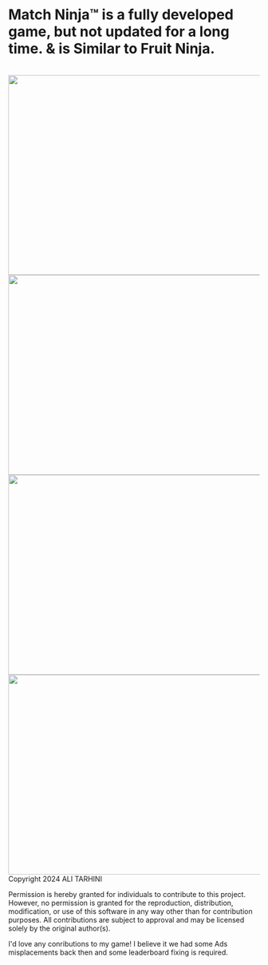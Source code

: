 # Match Ninja™ is a fully developed game, but not updated for a long time. & is Similar to Fruit Ninja.
<br>
<img src="https://image.winudf.com/p/aHR0cHM6Ly9wbGF5LWxoLmdvb2dsZXVzZXJjb250ZW50LmNvbS9WRGVEMGZjZVh1NURpWTR6OUlBMGRDU2tYNUY1OWxQT1JSdG9aWkpiQmlwRUFnWS0zZVlBLUVDU0gtbXExOWZVc3c9aDgwMA?k=4ffb8241bb862abded3746de34a6aa1c671d1008&.jpg" width="822" height="400"></img>
<img src="https://image.winudf.com/p/aHR0cHM6Ly9wbGF5LWxoLmdvb2dsZXVzZXJjb250ZW50LmNvbS9SNjZJTHdVbUpyNWFaX3VWSncyNjFMVDQxaFYtU2dIaXByMUhoaERHcmZtb21rX0U0blVWX1oyZm9MZjBmVXNNMklrPWg4MDA?k=f7879ef6bdea6335e47525a0fa1a7bf6671d1008&.jpg" width="822" height="400"></img>
<img src="https://image.winudf.com/p/aHR0cHM6Ly9wbGF5LWxoLmdvb2dsZXVzZXJjb250ZW50LmNvbS96S2VwYXV1bnZFdTEtZFYzdmV4RnBFckdsaGh4RG4wOFlSM0hwcmFxRzY3RGJYb1I4a3Q5cXJvb3dOVHdrVlZkOVZRPWg4MDA?k=aa89e5a7e5844f752021f958e034dea0671d1008&.jpg" width="822" height="400"></img>
<img src="https://image.winudf.com/p/aHR0cHM6Ly9wbGF5LWxoLmdvb2dsZXVzZXJjb250ZW50LmNvbS95RzFoWFpSVTZ2b1ZqRjhobTB6d0FUTlJNcmlteFBraWZWaXpDai1nclF4OVBPTFJ6TjhOVUZSUnhfMjdRUWxUczVNPWg4MDA?k=d19fa7c47bcd344f18de603aa27fe31c671d1008&.jpg" width="822" height="400"></img>
<br>
Copyright 2024 ALI TARHINI

Permission is hereby granted for individuals to contribute to this project. However, 
no permission is granted for the reproduction, distribution, modification, or use of this software in any way other than for contribution purposes. 
All contributions are subject to approval and may be licensed solely by the original author(s).

I'd love any conributions to my game! I believe it we had some Ads misplacements back then and some leaderboard fixing is required.
